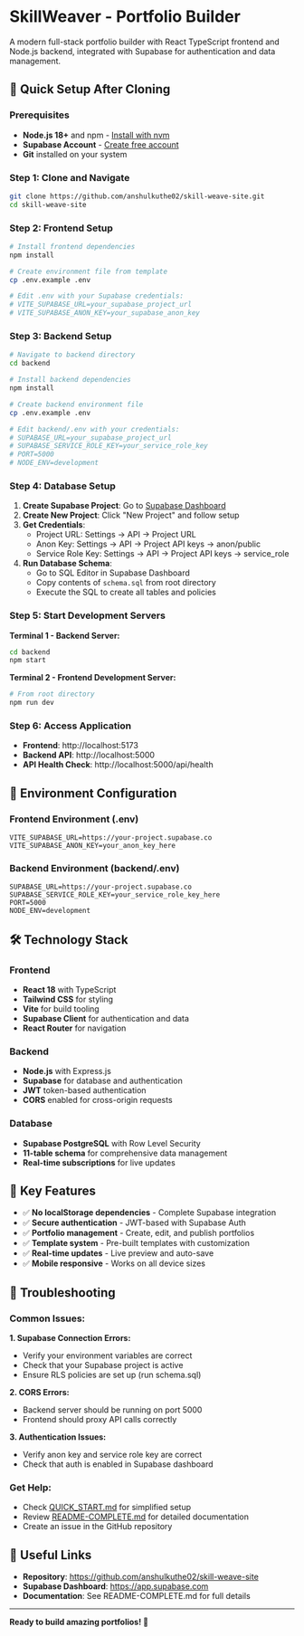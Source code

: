 # SkillWeaver - Portfolio Builder

A modern full-stack portfolio builder with React TypeScript frontend and Node.js backend, integrated with Supabase for authentication and data management.

## 🚀 Quick Setup After Cloning

### Prerequisites
- **Node.js 18+** and npm - [Install with nvm](https://github.com/nvm-sh/nvm#installing-and-updating)
- **Supabase Account** - [Create free account](https://supabase.com)
- **Git** installed on your system

### Step 1: Clone and Navigate
```bash
git clone https://github.com/anshulkuthe02/skill-weave-site.git
cd skill-weave-site
```

### Step 2: Frontend Setup
```bash
# Install frontend dependencies
npm install

# Create environment file from template
cp .env.example .env

# Edit .env with your Supabase credentials:
# VITE_SUPABASE_URL=your_supabase_project_url
# VITE_SUPABASE_ANON_KEY=your_supabase_anon_key
```

### Step 3: Backend Setup
```bash
# Navigate to backend directory
cd backend

# Install backend dependencies
npm install

# Create backend environment file
cp .env.example .env

# Edit backend/.env with your credentials:
# SUPABASE_URL=your_supabase_project_url
# SUPABASE_SERVICE_ROLE_KEY=your_service_role_key
# PORT=5000
# NODE_ENV=development
```

### Step 4: Database Setup
1. **Create Supabase Project**: Go to [Supabase Dashboard](https://app.supabase.com)
2. **Create New Project**: Click "New Project" and follow setup
3. **Get Credentials**: 
   - Project URL: Settings → API → Project URL
   - Anon Key: Settings → API → Project API keys → anon/public
   - Service Role Key: Settings → API → Project API keys → service_role
4. **Run Database Schema**: 
   - Go to SQL Editor in Supabase Dashboard
   - Copy contents of `schema.sql` from root directory
   - Execute the SQL to create all tables and policies

### Step 5: Start Development Servers

**Terminal 1 - Backend Server:**
```bash
cd backend
npm start
```

**Terminal 2 - Frontend Development Server:**
```bash
# From root directory
npm run dev
```

### Step 6: Access Application
- **Frontend**: http://localhost:5173
- **Backend API**: http://localhost:5000
- **API Health Check**: http://localhost:5000/api/health

## 🔧 Environment Configuration

### Frontend Environment (.env)
```env
VITE_SUPABASE_URL=https://your-project.supabase.co
VITE_SUPABASE_ANON_KEY=your_anon_key_here
```

### Backend Environment (backend/.env)
```env
SUPABASE_URL=https://your-project.supabase.co
SUPABASE_SERVICE_ROLE_KEY=your_service_role_key_here
PORT=5000
NODE_ENV=development
```

## 🛠️ Technology Stack

### Frontend
- **React 18** with TypeScript
- **Tailwind CSS** for styling
- **Vite** for build tooling
- **Supabase Client** for authentication and data
- **React Router** for navigation

### Backend
- **Node.js** with Express.js
- **Supabase** for database and authentication
- **JWT** token-based authentication
- **CORS** enabled for cross-origin requests

### Database
- **Supabase PostgreSQL** with Row Level Security
- **11-table schema** for comprehensive data management
- **Real-time subscriptions** for live updates

## 📝 Key Features

- ✅ **No localStorage dependencies** - Complete Supabase integration
- ✅ **Secure authentication** - JWT-based with Supabase Auth
- ✅ **Portfolio management** - Create, edit, and publish portfolios
- ✅ **Template system** - Pre-built templates with customization
- ✅ **Real-time updates** - Live preview and auto-save
- ✅ **Mobile responsive** - Works on all device sizes

## 🚨 Troubleshooting

### Common Issues:

**1. Supabase Connection Errors:**
- Verify your environment variables are correct
- Check that your Supabase project is active
- Ensure RLS policies are set up (run schema.sql)

**2. CORS Errors:**
- Backend server should be running on port 5000
- Frontend should proxy API calls correctly

**3. Authentication Issues:**
- Verify anon key and service role key are correct
- Check that auth is enabled in Supabase dashboard

### Get Help:
- Check [QUICK_START.md](./QUICK_START.md) for simplified setup
- Review [README-COMPLETE.md](./README-COMPLETE.md) for detailed documentation
- Create an issue in the GitHub repository

## 🔗 Useful Links

- **Repository**: https://github.com/anshulkuthe02/skill-weave-site
- **Supabase Dashboard**: https://app.supabase.com
- **Documentation**: See README-COMPLETE.md for full details

---

**Ready to build amazing portfolios! 🎨**
